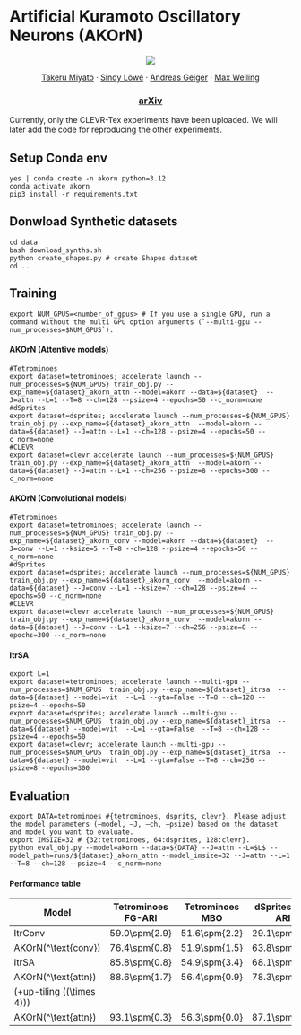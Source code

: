 # Artificial Kuramoto Oscillatory Neurons (AKOrN)
<p align="center">
  <img src="https://github.com/user-attachments/assets/62af0387-d410-4250-bfb0-0099f3412409">
</p>


<p align="center">
  <a href="https://takerum.github.io/">Takeru Miyato</a>
  ·
  <a href="https://sindylowe.com/">Sindy Löwe</a>
  ·
  <a href="https://www.cvlibs.net/">Andreas Geiger</a>
   ·
  <a href="https://staff.fnwi.uva.nl/m.welling/">Max Welling</a>
</p>
  <h3 align="center"> <a href="https://arxiv.org/abs/2410.13821">arXiv</a> </h3>

Currently, only the CLEVR-Tex experiments have been uploaded. We will later add the code for reproducing the other experiments.

## Setup Conda env

```
yes | conda create -n akorn python=3.12
conda activate akorn
pip3 install -r requirements.txt
```

## Donwload Synthetic datasets
```
cd data
bash download_synths.sh
python create_shapes.py # create Shapes dataset 
cd ..
```

## Training
```
export NUM_GPUS=<number_of_gpus> # If you use a single GPU, run a command without the multi GPU option arguments (`--multi-gpu --num_processes=$NUM_GPUS`).
```

#### AKOrN (Attentive models)
```
#Tetrominoes 
export dataset=tetrominoes; accelerate launch --num_processes=${NUM_GPUS} train_obj.py --exp_name=${dataset}_akorn_attn --model=akorn --data=${dataset}  --J=attn --L=1 --T=8 --ch=128 --psize=4 --epochs=50 --c_norm=none
#dSprites
export dataset=dsprites; accelerate launch --num_processes=${NUM_GPUS} train_obj.py --exp_name=${dataset}_akorn_attn  --model=akorn --data=${dataset} --J=attn --L=1 --ch=128 --psize=4 --epochs=50 --c_norm=none
#CLEVR
export dataset=clevr accelerate launch --num_processes=${NUM_GPUS} train_obj.py --exp_name=${dataset}_akorn_attn  --model=akorn --data=${dataset} --J=attn --L=1 --ch=256 --psize=8 --epochs=300 --c_norm=none
```

#### AKOrN (Convolutional models)
```
#Tetrominoes 
export dataset=tetrominoes; accelerate launch --num_processes=${NUM_GPUS} train_obj.py --exp_name=${dataset}_akorn_conv --model=akorn --data=${dataset}  --J=conv --L=1 --ksize=5 --T=8 --ch=128 --psize=4 --epochs=50 --c_norm=none
#dSprites
export dataset=dsprites; accelerate launch --num_processes=${NUM_GPUS} train_obj.py --exp_name=${dataset}_akorn_conv  --model=akorn --data=${dataset} --J=conv --L=1 --ksize=7 --ch=128 --psize=4 --epochs=50 --c_norm=none
#CLEVR
export dataset=clevr accelerate launch --num_processes=${NUM_GPUS} train_obj.py --exp_name=${dataset}_akorn_conv  --model=akorn --data=${dataset} --J=conv --L=1 --ksize=7 --ch=256 --psize=8 --epochs=300 --c_norm=none
```

#### ItrSA
```
export L=1
export dataset=tetrominoes; accelerate launch --multi-gpu --num_processes=$NUM_GPUS  train_obj.py --exp_name=${dataset}_itrsa  --data=${dataset} --model=vit  --L=1 --gta=False --T=8 --ch=128 --psize=4 --epochs=50 
export dataset=dsprites; accelerate launch --multi-gpu --num_processes=$NUM_GPUS  train_obj.py --exp_name=${dataset}_itrsa  --data=${dataset} --model=vit  --L=1 --gta=False  --T=8 --ch=128 --psize=4 --epochs=50 
export dataset=clevr; accelerate launch --multi-gpu --num_processes=$NUM_GPUS  train_obj.py --exp_name=${dataset}_itrsa  --data=${dataset} --model=vit  --L=1 --gta=False --T=8 --ch=256 --psize=8 --epochs=300
```

## Evaluation

```
export DATA=tetrominoes #{tetrominoes, dsprits, clevr}. Please adjust the model parameters (–model, –J, –ch, –psize) based on the dataset and model you want to evaluate.
export IMSIZE=32 # {32:tetrominoes, 64:dsprites, 128:clevr}.
python eval_obj.py --model=akorn --data=${DATA} --J=attn --L=$L$ --model_path=runs/${dataset}_akorn_attn --model_imsize=32 --J=attn --L=1 --T=8 --ch=128 --psize=4 --c_norm=none

```

#### Performance table
| Model                   | Tetrominoes FG-ARI | Tetrominoes MBO | dSprites FG-ARI | dSprites MBO | CLEVR FG-ARI | CLEVR MBO |
|-------------------------|--------------------|-----------------|-----------------|--------------|--------------|-----------|
| ItrConv                | 59.0\spm{2.9}     | 51.6\spm{2.2}   | 29.1\spm{6.2}   | 38.5\spm{5.2}| 49.3\spm{5.1}| 29.7\spm{3.0} |
| AKOrN\(^\text{conv}\)  | 76.4\spm{0.8}     | 51.9\spm{1.5}   | 63.8\spm{7.7}   | 50.7\spm{4.7}| 59.0\spm{4.3}| 44.4\spm{2.0} |
| ItrSA                  | 85.8\spm{0.8}     | 54.9\spm{3.4}   | 68.1\spm{1.4}   | 63.0\spm{1.2}| 82.5\spm{1.7}| 39.4\spm{1.9} |
| AKOrN\(^\text{attn}\)  | 88.6\spm{1.7}     | 56.4\spm{0.9}   | 78.3\spm{1.3}   | 63.0\spm{1.8}| 91.0\spm{0.5}| 45.5\spm{1.4} |
| (+up-tiling (\(\times 4\))) |                    |                 |                 |              |              |           |
| AKOrN\(^\text{attn}\)  | 93.1\spm{0.3}     | 56.3\spm{0.0}   | 87.1\spm{1.0}   | 60.2\spm{1.9}| 94.6\spm{0.7}| 44.7\spm{0.7} |

